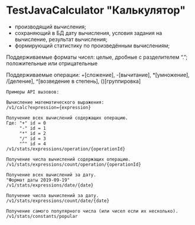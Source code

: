 # TestJavaCalculator "Калькулятор"

- производящий вычисления; 
- сохраняющий в БД дату вычисления, условия задания на вычисление, результат вычисления; 
- формирующий статистику по произведённым вычислениям;

Поддерживаемые форматы чисел: целые, дробные с разделителем “.”; положительные или отрицательные

Поддерживаемые операции: 
    +[сложение], 
    -[вычитание], 
    *[умножение], 
    /[деление], 
    ^[возведение в степень], 
    ()[группировка]
    
    Примеры API вызовов:    

    Вычисление математического выражения:
    /v1/calc?expression={expression}
    
    Получение всех вычислений содержащих операцию.
    Где: "+" id = 0
         "-" id = 1
         "*" id = 2
         "/" id = 3
         "^" id = 4
    /v1/stats/expressions/operation/{operationId}    
    
    Получение числа вычислений содержащих операцию.
    /v1/stats/expressions/count/operation/{operationId}
    
    Получение всех вычислений за дату.
    "Формат даты 2019-09-19"
    /v1/stats/expressions/date/{date}

    Получение числа вычислений за дату.
    /v1/stats/expressions/count/date/{date}
    
    Получение самого популярного числа (или чисел если их несколько).
    /v1/stats/constants/popular
    
